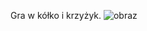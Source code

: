 Gra w kółko i krzyżyk.
![obraz](https://github.com/amazur003/tictactoe/assets/82524014/7516ebd4-e641-494f-86af-ceb9ed7a7375)
